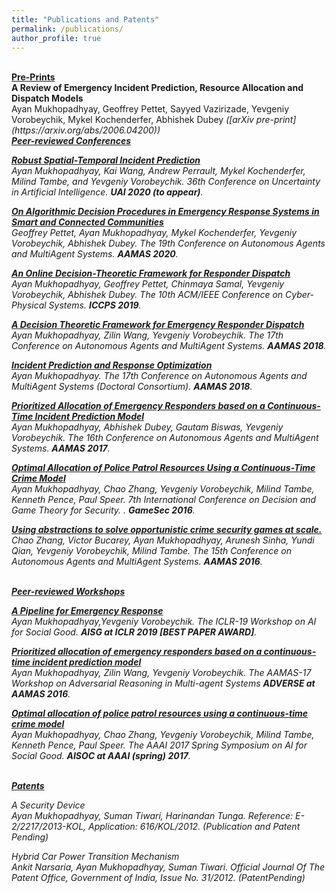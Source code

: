 ```yaml
---
title: "Publications and Patents"
permalink: /publications/
author_profile: true
---
```


<br>
<b><u>Pre-Prints</u></b>
<br>
<b>A Review of Emergency Incident Prediction, Resource Allocation and Dispatch Models</b> <br>
Ayan Mukhopadhyay, Geoffrey Pettet, Sayyed Vazirizade, Yevgeniy Vorobeychik, Mykel Kochenderfer, Abhishek Dubey
<i>([arXiv pre-print](https://arxiv.org/abs/2006.04200))


<br>
<b><u>Peer-reviewed Conferences</u></b>
<br>

<b>[Robust Spatial-Temporal Incident Prediction](http://ayanmukhopadhyay.github.io/publications/uai20)</b> <br> 
Ayan Mukhopadhyay, Kai Wang, Andrew Perrault, Mykel Kochenderfer, Milind Tambe, and Yevgeniy Vorobeychik.
<i>36th Conference on Uncertainty in Artificial Intelligence</i>. <b>UAI 2020 (to appear)</b>.

<b>[On Algorithmic Decision Procedures in Emergency Response Systems in Smart and Connected Communities](http://ayanmukhopadhyay.github.io/publications/aamas20)</b> <br> 
Geoffrey Pettet, Ayan Mukhopadhyay, Mykel Kochenderfer, Yevgeniy Vorobeychik, Abhishek Dubey.
<i>The 19th Conference on Autonomous Agents and MultiAgent Systems</i>. <b>AAMAS 2020</b>.

<b>[An Online Decision-Theoretic Framework for Responder
Dispatch](http://ayanmukhopadhyay.github.io/publications/iccps19)</b> <br> 
Ayan Mukhopadhyay, Geoffrey Pettet, Chinmaya Samal, Yevgeniy Vorobeychik, Abhishek Dubey.
<i>The 10th ACM/IEEE Conference on Cyber-Physical Systems</i>. <b>ICCPS 2019</b>.

<b>[A Decision Theoretic Framework for Emergency Responder Dispatch](http://ayanmukhopadhyay.github.io/publications/aamas18)</b> <br> 
Ayan Mukhopadhyay, Zilin Wang, Yevgeniy Vorobeychik.
<i>The 17th Conference on Autonomous Agents and MultiAgent Systems</i>. <b>AAMAS 2018</b>.

<b>[Incident Prediction and Response Optimization](http://ayanmukhopadhyay.github.io/publications/aamas18dc)</b> <br> 
Ayan Mukhopadhyay.
<i>The 17th Conference on Autonomous Agents and MultiAgent Systems (Doctoral Consortium)</i>. <b>AAMAS 2018</b>.

<b>[Prioritized Allocation of Emergency Responders based on a Continuous-Time Incident Prediction Model](http://ayanmukhopadhyay.github.io/publications/aamas17)</b> <br> 
Ayan Mukhopadhyay, Abhishek Dubey, Gautam Biswas, Yevgeniy Vorobeychik.
<i>The 16th Conference on Autonomous Agents and MultiAgent Systems</i>. <b>AAMAS 2017</b>.

<b>[Optimal Allocation of Police Patrol Resources Using a Continuous-Time Crime Model](http://ayanmukhopadhyay.github.io/publications/gamesec16)</b> <br>
Ayan Mukhopadhyay, Chao Zhang, Yevgeniy Vorobeychik, Milind Tambe, Kenneth Pence, Paul Speer.
<i>7th International Conference on Decision and Game Theory for Security. </i>. <b>GameSec 2016</b>.

<b>[Using abstractions to solve opportunistic crime security games at scale.](http://ayanmukhopadhyay.github.io/publications/aamas16)</b> <br>
Chao Zhang, Victor Bucarey, Ayan Mukhopadhyay, Arunesh Sinha, Yundi Qian, Yevgeniy Vorobeychik, Milind Tambe.
<i>The 15th Conference on Autonomous Agents and MultiAgent Systems</i>. <b>AAMAS 2016</b>.

<br>
<b><u>Peer-reviewed Workshops</u></b>
<br>

<b>[A Pipeline for Emergency Response](http://ayanmukhopadhyay.github.io/publications/iclr19)</b><br>
Ayan Mukhopadhyay,Yevgeniy Vorobeychik.
<i>The ICLR-19 Workshop on AI for Social Good.</i> <b>AISG at ICLR 2019 [BEST PAPER AWARD]</b>.

<b>[Prioritized allocation of emergency responders based on a continuous-time incident prediction model](http://ayanmukhopadhyay.github.io/publications/aamas17)</b> <br>
Ayan Mukhopadhyay, Zilin Wang, Yevgeniy Vorobeychik.
<i>The AAMAS-17 Workshop on Adversarial Reasoning in Multi-agent Systems</i> <b>ADVERSE at AAMAS 2016</b>.

<b>[Optimal allocation of police patrol resources using a continuous-time crime model](http://ayanmukhopadhyay.github.io/publications/gamesec16)</b><br>
Ayan Mukhopadhyay, Chao Zhang, Yevgeniy Vorobeychik, Milind Tambe, Kenneth Pence, Paul Speer. <i>The AAAI 2017 Spring Symposium on AI for Social Good.</i> <b>AISOC at AAAI (spring) 2017</b>.

<br>
<b><u>Patents</u></b>
<br>

A Security Device<br>
Ayan Mukhopadhyay, Suman Tiwari, Harinandan Tunga.
<i>Reference: E-2/2217/2013-KOL, Application: 616/KOL/2012. (Publication and Patent Pending)</i>

Hybrid Car Power Transition Mechanism<br>
Ankit Narsaria, Ayan Mukhopadhyay, Suman Tiwari.
<i>Official Journal Of The Patent Office, Government of India, Issue No. 31/2012. (PatentPending)</i>
